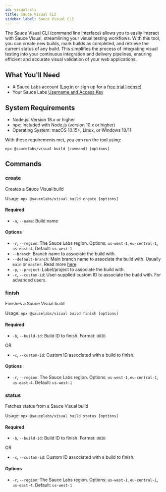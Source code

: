 ```yaml
---
id: visual-cli
title: Sauce Visual CLI
sidebar_label: Sauce Visual CLI
---
```


The Sauce Visual CLI (command line interface) allows you to easily interact with Sauce Visual, streamlining your visual testing workflows. With this tool, you can create new builds, mark builds as completed, and retrieve the current status of any build. This simplifies the process of integrating visual testing into your continuous integration and delivery pipelines, ensuring efficient and accurate visual validation of your web applications.

## What You'll Need

- A Sauce Labs account ([Log in](https://accounts.saucelabs.com/am/XUI/#login/) or sign up for a [free trial license](https://saucelabs.com/sign-up))
- Your Sauce Labs [Username and Access Key](https://app.saucelabs.com/user-settings)

## System Requirements

- Node.js: Version 18.x or higher
- npx: Included with Node.js (version 10.x or higher)
- Operating System: macOS 10.15+, Linux, or Windows 10/11

With these requirements met, you can run the tool using:

 `npx @saucelabs/visual build [command] [options]`

## Commands

### create 

Creates a Sauce Visual build

Usage: `npx @saucelabs/visual build create [options]`

#### Required

- `-n`, `--name`: Build name

#### Options

- `-r`, `--region`: The Sauce Labs region. Options: `us-west-1`, `eu-central-1`, `us-east-4`. Default: `us-west-1`
- `--branch`: Branch name to associate the build with.
- `--default-branch`: Main branch name to associate the build with. Usually `main` or `master`. Read more [here](https://docs.saucelabs.com/visual-testing/workflows/ci/)
- `-p`, `--project`: Label/project to associate the build with.
- `-c`, `--custom-id`: User-supplied custom ID to associate the build with. For advanced users.

### finish

Finishes a Sauce Visual build

Usage: `npx @saucelabs/visual build finish [options]`

#### Required

- `-b`, `--build-id`: Build ID to finish. Format: `UUID`

OR

- `-c`, `--custom-id`: Custom ID associated with a build to finish.

#### Options
- `-r`, `--region`: The Sauce Labs region. Options: `us-west-1`, `eu-central-1`, `us-east-4`. Default: `us-west-1`

### status

Fetches status from a Sauce Visual build

Usage: `npx @saucelabs/visual build status [options]`

#### Required

- `-b`, `--build-id`: Build ID to finish. Format: `UUID`

OR

- `-c`, `--custom-id`: Custom ID associated with a build to finish.

#### Options

- `-r`, `--region`: The Sauce Labs region. Options: `us-west-1`, `eu-central-1`, `us-east-4`. Default: `us-west-1`